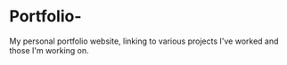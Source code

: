 # Portfolio-
My personal portfolio website, linking to various projects I've worked and those I'm working on.
